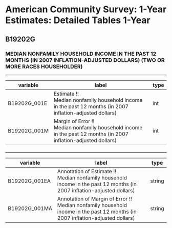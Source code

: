 # American Community Survey: 1-Year Estimates: Detailed Tables 1-Year

## B19202G

### MEDIAN NONFAMILY HOUSEHOLD INCOME IN THE PAST 12 MONTHS (IN 2007 INFLATION-ADJUSTED DOLLARS) (TWO OR MORE RACES HOUSEHOLDER)

___

| variable | label | type |
| ----- | ----- | ----- |
| B19202G_001E | Estimate !!<br>Median nonfamily household income in the past 12 months (in 2007 inflation-adjusted dollars) | int |
| B19202G_001M | Margin of Error !!<br>Median nonfamily household income in the past 12 months (in 2007 inflation-adjusted dollars) | int |
### 

___

| variable | label | type |
| ----- | ----- | ----- |
| B19202G_001EA | Annotation of Estimate !!<br>Median nonfamily household income in the past 12 months (in 2007 inflation-adjusted dollars) | string |
| B19202G_001MA | Annotation of Margin of Error !!<br>Median nonfamily household income in the past 12 months (in 2007 inflation-adjusted dollars) | string |

